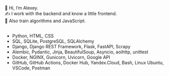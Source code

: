 <div>👋 Hi, I’m Alexey.</div>
<div>✍️ I work with the backend and know a little frontend.</div>
<div>🧠 Also train algorithms and JavaScript.</div>
<br>

- Python, HTML, CSS
- SQL, SQLite, PostgreSQL, SQLAlchemy
- Django, Django REST Framework, Flask, FastAPI, Scrapy
- Alembic, Pydantic, Jinja, BeautifulSoup, Asyncio, aoihttp, unittest
- Docker, NGINX, Gunicorn, Uvicorn, Google API
- GitHub, GitHub Actions, Docker Hub, Yandex.Cloud, Bash, Linux Ubuntu, VSCode, Postman

<!---
AlexeyPlz/AlexeyPlz is a ✨ special ✨ repository because its `README.md` (this file) appears on your GitHub profile.
You can click the Preview link to take a look at your changes.
--->
